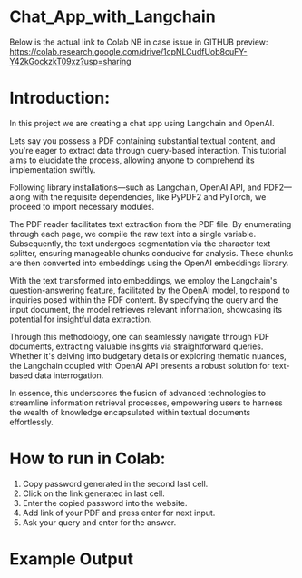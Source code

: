 # Chat_App_with_Langchain

Below is the actual link to Colab NB in case issue in GITHUB preview: 
https://colab.research.google.com/drive/1cpNLCudfUob8cuFY-Y42kGockzkT09xz?usp=sharing

# Introduction:
In this project we are creating a chat app using Langchain and OpenAI. 

Lets say you possess a PDF containing substantial textual content, and you're eager to extract data through query-based interaction. This tutorial aims to elucidate the process, allowing anyone to comprehend its implementation swiftly.

Following library installations—such as Langchain, OpenAI API, and PDF2—along with the requisite dependencies, like PyPDF2 and PyTorch, we proceed to import necessary modules.

The PDF reader facilitates text extraction from the PDF file. By enumerating through each page, we compile the raw text into a single variable. Subsequently, the text undergoes segmentation via the character text splitter, ensuring manageable chunks conducive for analysis. These chunks are then converted into embeddings using the OpenAI embeddings library.

With the text transformed into embeddings, we employ the Langchain's question-answering feature, facilitated by the OpenAI model, to respond to inquiries posed within the PDF content. By specifying the query and the input document, the model retrieves relevant information, showcasing its potential for insightful data extraction.

Through this methodology, one can seamlessly navigate through PDF documents, extracting valuable insights via straightforward queries. Whether it's delving into budgetary details or exploring thematic nuances, the Langchain coupled with OpenAI API presents a robust solution for text-based data interrogation.

In essence, this underscores the fusion of advanced technologies to streamline information retrieval processes, empowering users to harness the wealth of knowledge encapsulated within textual documents effortlessly.

# How to run in Colab:
1. Copy password generated in the second last cell.
2. Click on the link generated in last cell.
3. Enter the copied password into the website.
4. Add link of your PDF and press enter for next input.
5. Ask your query and enter for the answer.

# Example Output


